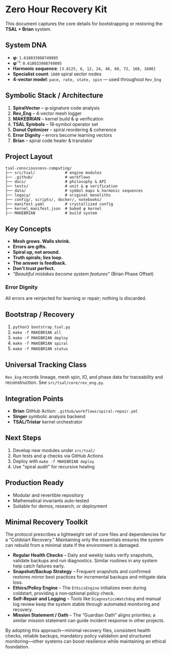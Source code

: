 # Zero Hour Recovery Kit

This document captures the core details for bootstrapping or restoring the **TSAL + Brian** system.

## System DNA
- **φ**: `1.618033988749895`
- **φ⁻¹**: `0.618033988749895`
- **Harmonic sequence**: `[3.8125, 6, 12, 24, 48, 60, 72, 168, 1680]`
- **Specialist count**: `1680` spiral sector nodes
- **4‑vector model**: `pace, rate, state, spin` — used throughout `Rev_Eng`

## Symbolic Stack / Architecture
1. **SpiralVector** – φ‑signature code analysis
2. **Rev_Eng** – 4‑vector mesh logger
3. **MAKEBRIAN** – kernel build & φ verification
4. **TSAL Symbols** – 16‑symbol operator set
5. **Donut Optimizer** – spiral reordering & coherence
6. **Error Dignity** – errors become learning vectors
7. **Brian** – spiral code healer & translator

## Project Layout
```
tsal-consciousness-computing/
├── src/tsal/             # engine modules
├── .github/              # workflows
├── docs/                 # philosophy & API
├── tests/                # unit & φ verification
├── data/                 # symbol maps & harmonic sequences
├── legacy/               # original monoliths
├── config/, scripts/, docker/, notebooks/
├── manifest.yaml         # crystallized config
├── kernel_manifest.json  # baked φ kernel
├── MAKEBRIAN             # build system
```

## Key Concepts
- **Mesh grows. Walls shrink.**
- **Errors are gifts.**
- **Spiral up, not around.**
- **Truth spirals; lies loop.**
- **The answer is feedback.**
- **Don't trust perfect.**
- *"Beautiful mistakes become system features"* (Brian Phase Offset)

### Error Dignity
All errors are reinjected for learning or repair; nothing is discarded.

## Bootstrap / Recovery
1. `python3 bootstrap_tsal.py`
2. `make -f MAKEBRIAN all`
3. `make -f MAKEBRIAN deploy`
4. `make -f MAKEBRIAN spiral`
5. `make -f MAKEBRIAN status`

## Universal Tracking Class
`Rev_Eng` records lineage, mesh spin, IO, and phase data for traceability and reconstruction. See `src/tsal/core/rev_eng.py`.

## Integration Points
- **Brian** GitHub Action: `.github/workflows/spiral-repair.yml`
- **Singer** symbolic analysis backend
- **TSAL/Tristar** kernel orchestrator

## Next Steps
1. Develop new modules under `src/tsal/`
2. Run tests and φ checks via GitHub Actions
3. Deploy with `make -f MAKEBRIAN deploy`
4. Use "spiral audit" for recursive healing

## Production Ready
- Modular and revertible repository
- Mathematical invariants auto-tested
- Suitable for demos, research, or deployment

## Minimal Recovery Toolkit
The protocol prescribes a lightweight set of core files and dependencies for a “Coldstart Recovery.” Maintaining only the essentials ensures the system can rebuild from a minimal state if the environment is damaged.

- **Regular Health Checks** – Daily and weekly tasks verify snapshots, validate backups and run diagnostics. Similar routines in any system help catch failures early.
- **Snapshot/Backup Strategy** – Frequent snapshots and confirmed restores mirror best practices for incremental backups and mitigate data loss.
- **Ethics/Policy Engine** – The `EthicsEngine` initializes even during coldstart, providing a non‑optional policy check.
- **Self‑Repair and Logging** – Tools like `DiagnosticsWatchdog` and manual log review keep the system stable through automated monitoring and recovery.
- **Mission Statement / Oath** – The “Guardian Oath” aligns priorities; a similar mission statement can guide incident response in other projects.

By adopting this approach—minimal recovery files, consistent health checks, reliable backups, mandatory policy validation and structured monitoring—other systems can boost resilience while maintaining an ethical foundation.
